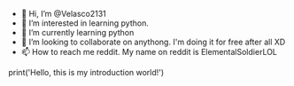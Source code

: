 - 👋 Hi, I’m @Velasco2131
- 👀 I’m interested in learning python. 
- 🌱 I’m currently learning python
- 💞️ I’m looking to collaborate on anythong. I'm doing it for free after all XD
- 📫 How to reach me reddit. My name on reddit is ElementalSoldierLOL

print('Hello, this is my introduction world!')

<!---
Velasco2131/Velasco2131 is a ✨ special ✨ repository because its `README.md` (this file) appears on your GitHub profile.
You can click the Preview link to take a look at your changes.
--->
